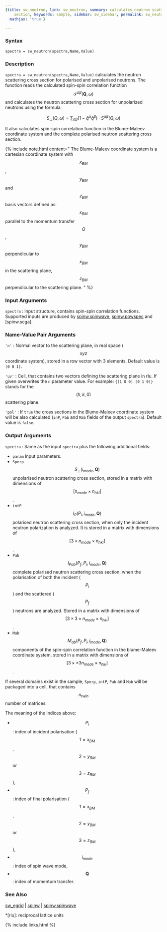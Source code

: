 ```yaml
---
{title: sw_neutron, link: sw_neutron, summary: calculates neutron scattering cross
    section, keywords: sample, sidebar: sw_sidebar, permalink: sw_neutron, folder: swfiles,
  mathjax: 'true'}

---
```

  
### Syntax
  
`spectra = sw_neutron(spectra,Name,Value)`
  
### Description
  
`spectra = sw_neutron(spectra,Name,Value)` calculates the neutron
scattering cross section for polarised and unpolarised neutrons. The
function reads the calculated spin-spin correlation function
$$\mathcal{S}^{\alpha\beta}(\mathbf{Q},\omega)$$ and calculates the neutron
scattering cross section for unpolarized neutrons using the formula:
 
$$S_\perp(Q,\omega)=\sum_{\alpha\beta}(1-\hat{q}^\alpha\hat{q}^\beta)\cdot S^{\alpha\beta}(Q,\omega)$$
   
It also calculates spin-spin correlation function in the Blume-Maleev
coordinate system and the complete polarised neutron scattering cross
section.
  
{% include note.html content=" The Blume-Maleev coordinate system is a cartesian coordinate
system with $$x_{BM}$$, $$y_{BM}$$ and $$z_{BM}$$ basis vectors defined as:
<br> $$x_{BM}$$    parallel to the momentum transfer $$Q$$,
<br> $$y_{BM}$$    perpendicular to $$x_{BM}$$ in the scattering plane,
<br> $$z_{BM}$$    perpendicular to the scattering plane.
" %}
 
### Input Arguments
  
`spectra`
: Input structure, contains spin-spin correlation functions. Supported
  inputs are produced by [spinw.spinwave](spinw_spinwave), [spinw.powspec](spinw_powspec) and
  [spinw.scga].
  
### Name-Value Pair Arguments
  
`'n'`
: Normal vector to the scattering plane, in real space ($$xyz$$
  coordinate system), stored in a row vector with 3 elements. Default
  value is `[0 0 1]`.
 
`'uv'`
: Cell, that contains two vectors defining the scattering 
  plane in rlu. If given overwrites the `n` parameter value. For example:
  `{[1 0 0] [0 1 0]}` stands for the $$(h,k,0)$$ scattering plane.
  
`'pol'`
: If `true` the cross sections in the Blume-Maleev
  coordinate system will be also calculated (`inP`, `Pab` and `Mab`
  fields of the output `spectra`). Default value is `false`.
  
### Output Arguments
  
`spectra`
: Same as the input `spectra` plus the following additional fields:
  * `param`   Input parameters.
  * `Sperp`   $$S_\perp(i_{mode},\mathbf{Q})$$ unpolarised neutron 
              scattering cross section, stored in a matrix with
              dimensions of $$[n_{mode}\times n_{hkl}]$$.
  * `intP`    $$I_P(P_i,i_{mode},\mathbf{Q})$$ polarised neutron scattering 
              cross section, when only the incident neutron polarization
              is analyzed. It is stored in a matrix with dimensions of
              $$[3\times n_{mode}\times n_{hkl}]$$.
  * `Pab`     $$I_{Pab}(P_f,P_i,i_{mode},\mathbf{Q})$$ complete polarised 
              neutron scattering cross section, when the polarisation of
              both the incident ($$P_i$$) and the scattered ($$P_f$$)
              neutrons are analyzed. Stored in a matrix with dimensions
              of $$[3\times 3\times n_{mode}\times n_{hkl}]$$.
  * `Mab`     $$M_{ab}(P_f,P_i,i_{mode},\mathbf{Q})$$ components of the 
              spin-spin correlation function in the blume-Maleev
              coordinate system, stored in a matrix with dimensions of
              $$[3\times \times3 n_{mode}\times n_{hkl}]$$.
 
If several domains exist in the sample, `Sperp`, `intP`, `Pab` and `Mab`
will be packaged into a cell, that contains $$n_{twin}$$ number of
matrices.
 
The meaning of the indices above:
* $$P_i$$: index of incident polarisation ($$1=x_{BM}$$, $$2=y_{BM}$$ or $$3=z_{BM}$$),
* $$P_f$$: index of final polarisation ($$1=x_{BM}$$, $$2=y_{BM}$$ or $$3=z_{BM}$$),
* $$i_{mode}$$: index of spin wave mode,
* $$\mathbf{Q}$$: index of momentum transfer.
 
  
### See Also
  
[sw_egrid](sw_egrid) \| [spinw](spinw) \| [spinw.spinwave](spinw_spinwave)
 
*[rlu]: reciprocal lattice units
 

{% include links.html %}
